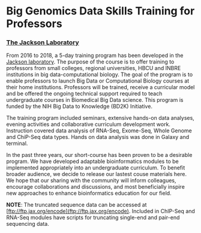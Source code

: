 # Big Genomics Data Skills Training for Professors 
### [The Jackson Laboratory](http://www.jax.org)

From 2016 to 2018, a 5-day training program has been developed in the [Jackson laboratory](http://www.jax.org). The purpose of the course is to offer training to professors from small colleges, regional universities, HBCU and INBRE institutions in big data-computational biology. The goal of the program is to enable professors to launch Big Data or Computational Biology courses at their home institutions. Professors will be trained, receive a curricular model and be offered the ongoing technical support required to teach undergraduate courses in Biomedical Big Data science. This program is funded by the NIH Big Data to Knowledge (BD2K) Initiative.

The training program included seminars, extensive hands-on data analyses, evening activities and collaborative curriculum development work. Instruction covered data analysis of RNA-Seq, Exome-Seq, Whole Genome and ChiP-Seq data types. Hands on data analysis was done in Galaxy and terminal.

In the past three years, our short-course has been proven to be a desirable program. We have developed adaptable bioinformatics modules to be implemented appropriately into an undergraduate curriculum. To benefit broader audience, we decide to release our lastest couse materials here. We hope that our sharing with the community will inform colleagues, encourage collaborations and discussions, and most beneficially inspire new approaches to enhance bioinformatics education for our field. 

**NOTE**: The truncated sequence data can be accessed at [ftp://ftp.jax.org/encode](ftp://ftp.jax.org/encode). Included in ChIP-Seq and RNA-Seq modules have scripts for truncating single-end and pair-end sequencing data. 
